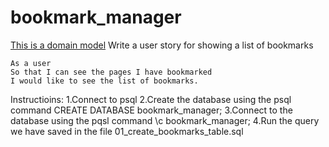 # bookmark_manager


[This is a domain model](https://miro.com/app/board/uXjVONQRX4Y=/?invite_link_id=535009506035) 
Write a user story for showing a list of bookmarks
```
As a user
So that I can see the pages I have bookmarked
I would like to see the list of bookmarks.
```

Instructioins:
1.Connect to psql
2.Create the database using the psql command     CREATE DATABASE bookmark_manager;
3.Connect to the database using the pqsl command \c bookmark_manager;
4.Run the query we have saved in the file   01_create_bookmarks_table.sql
